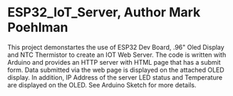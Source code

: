 # ESP32_IoT_Server, Author Mark Poehlman
This project demonstartes the use of ESP32 Dev Board, .96" Oled Display and NTC Thermistor to create an IOT Web Server.
The code is written with Arduino and provides an HTTP server with HTML page that has a submit form.
Data submitted via the web page is displayed on the attached OLED display.  In addition, IP Address of the server
LED status and Temperature are displayed on the OLED.  See Arduino Sketch for more details.
